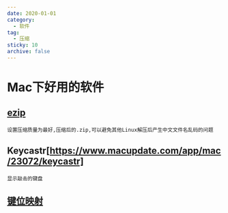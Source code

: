 ```yaml
---
date: 2020-01-01
category:
  - 软件
tag:
  - 压缩
sticky: 10
archive: false
---
```


# Mac下好用的软件

## [ezip](https://ezip.awehunt.com/)

`设置压缩质量为最好,压缩后的.zip,可以避免其他Linux解压后产生中文文件名乱码的问题`

## Keycastr[https://www.macupdate.com/app/mac/23072/keycastr]
`显示敲击的键盘`


## [键位映射](https://karabiner-elements.pqrs.org/)